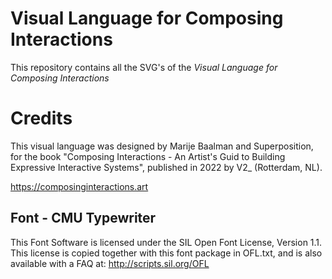 # Visual Language for Composing Interactions

This repository contains all the SVG's of the *Visual Language for Composing Interactions*



# Credits

This visual language was designed by Marije Baalman and Superposition, for the book "Composing Interactions - An Artist's Guid to Building Expressive Interactive Systems", published in 2022 by V2_ (Rotterdam, NL).

https://composinginteractions.art

## Font - CMU Typewriter

This Font Software is licensed under the SIL Open Font License, Version 1.1.
This license is copied together with this font package in OFL.txt,
and is also available with a FAQ at: http://scripts.sil.org/OFL
